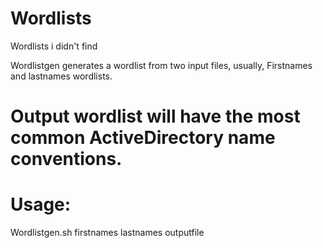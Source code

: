 # Wordlists
Wordlists i didn't find

Wordlistgen generates a wordlist from two input files, usually, Firstnames and lastnames wordlists.

# Output wordlist will have the most common ActiveDirectory name conventions.

# Usage:
  Wordlistgen.sh firstnames lastnames outputfile
